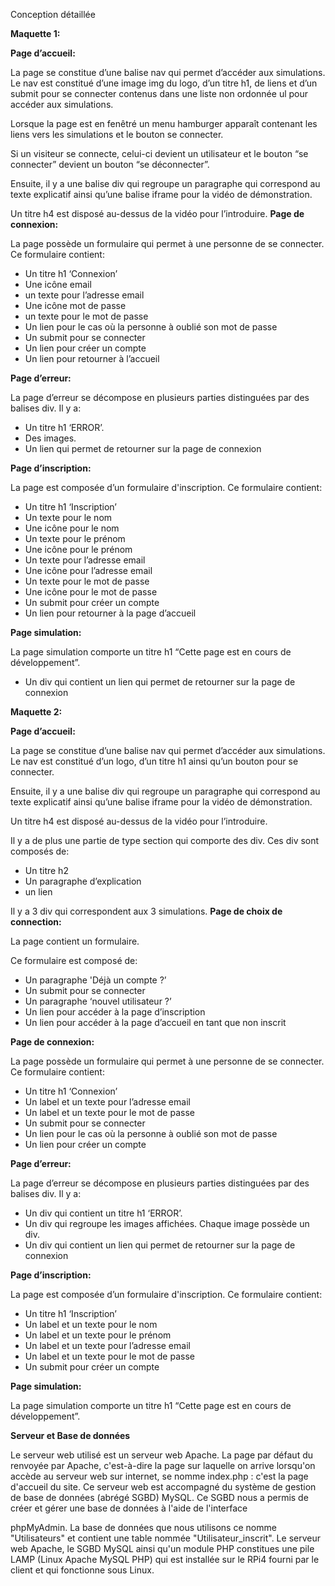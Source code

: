 ﻿Conception détaillée

**Maquette 1:**

**Page d’accueil:**

La page se constitue d’une balise nav qui permet d’accéder aux simulations. Le nav est constitué d’une image img du logo, d’un titre h1, de liens et d’un submit pour se connecter contenus dans une liste non ordonnée ul pour accéder aux simulations.

Lorsque la page est en fenêtré un menu hamburger apparaît contenant les liens vers les simulations et le bouton se connecter.

Si un visiteur se connecte, celui-ci devient un utilisateur et le bouton “se connecter” devient un bouton “se déconnecter”.

Ensuite, il y a une balise div qui regroupe un paragraphe qui correspond au texte explicatif ainsi qu’une balise iframe pour la vidéo de démonstration.

Un titre h4 est disposé au-dessus de la vidéo pour l’introduire. **Page de connexion:**

La page possède un formulaire qui permet à une personne de se connecter. Ce formulaire contient:

- Un titre h1 ‘Connexion’
- Une icône email
- un texte pour l’adresse email
- Une icône mot de passe
- un texte pour le mot de passe
- Un lien pour le cas où la personne à oublié son mot de passe
- Un submit pour se connecter
- Un lien pour créer un compte
- Un lien pour retourner à l’accueil

**Page d’erreur:**

La page d’erreur se décompose en plusieurs parties distinguées par des balises div. Il y a:

- Un titre h1 ‘ERROR’.
- Des images.
- Un lien qui permet de retourner sur la page de connexion

**Page d’inscription:**

La page est composée d’un formulaire d'inscription. Ce formulaire contient:

- Un titre h1 ‘Inscription’
- Un texte pour le nom
- Une icône pour le nom
- Un texte pour le prénom
- Une icône pour le prénom
- Un texte pour l’adresse email
- Une icône pour l’adresse email
- Un texte pour le mot de passe
- Une icône pour le mot de passe
- Un submit pour créer un compte
- Un lien pour retourner à la page d’accueil

**Page simulation:**

La page simulation comporte un titre h1 “Cette page est en cours de développement”.

- Un div qui contient un lien qui permet de retourner sur la page de connexion

**Maquette 2:**

**Page d’accueil:**

La page se constitue d’une balise nav qui permet d’accéder aux simulations. Le nav est constitué d’un logo, d’un titre h1 ainsi qu’un bouton pour se connecter.

Ensuite, il y a une balise div qui regroupe un paragraphe qui correspond au texte explicatif ainsi qu’une balise iframe pour la vidéo de démonstration.

Un titre h4 est disposé au-dessus de la vidéo pour l’introduire.

Il y a de plus une partie de type section qui comporte des div. Ces div sont composés de:

- Un titre h2
- Un paragraphe d’explication
- un lien

Il y a 3 div qui correspondent aux 3 simulations. **Page de choix de connection:**

La page contient un formulaire.

Ce formulaire est composé de:

- Un paragraphe 'Déjà un compte ?’
- Un submit pour se connecter
- Un paragraphe ‘nouvel utilisateur ?’
- Un lien pour accéder à la page d’inscription
- Un lien pour accéder à la page d’accueil en tant que non inscrit

**Page de connexion:**

La page possède un formulaire qui permet à une personne de se connecter. Ce formulaire contient:

- Un titre h1 ‘Connexion’
- Un label et un texte pour l’adresse email
- Un label et un texte pour le mot de passe
- Un submit pour se connecter
- Un lien pour le cas où la personne à oublié son mot de passe
- Un lien pour créer un compte

**Page d’erreur:**

La page d’erreur se décompose en plusieurs parties distinguées par des balises div. Il y a:

- Un div qui contient un titre h1 ‘ERROR’.
- Un div qui regroupe les images affichées. Chaque image possède un div.
- Un div qui contient un lien qui permet de retourner sur la page de connexion

**Page d’inscription:**

La page est composée d’un formulaire d'inscription. Ce formulaire contient:

- Un titre h1 ‘Inscription’
- Un label et un texte pour le nom
- Un label et un texte pour le prénom
- Un label et un texte pour l’adresse email
- Un label et un texte pour le mot de passe
- Un submit pour créer un compte

**Page simulation:**

La page simulation comporte un titre h1 “Cette page est en cours de développement”.

**Serveur et Base de données**

Le serveur web utilisé est un serveur web Apache. La page par défaut du renvoyée par Apache, c'est-à-dire la page sur laquelle on arrive lorsqu'on accède au serveur web sur internet, se nomme index.php : c'est la page d'accueil du site. Ce serveur web est accompagné du système de gestion de base de données (abrégé SGBD) MySQL. Ce SGBD nous a permis de créer et gérer une base de données à l'aide de l'interface

phpMyAdmin. La base de données que nous utilisons ce nomme "Utilisateurs" et contient une table nommée "Utilisateur\_inscrit". Le serveur web Apache, le SGBD MySQL ainsi qu'un module PHP constitues une pile LAMP (Linux Apache MySQL PHP) qui est installée sur le RPi4 fourni par le client et qui fonctionne sous Linux.
